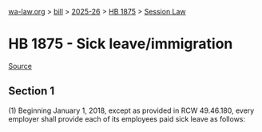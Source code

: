 [wa-law.org](/) > [bill](/bill/) > [2025-26](/bill/2025-26/) > [HB 1875](/bill/2025-26/hb/1875/) > [Session Law](/bill/2025-26/hb/1875/S.SL/)

# HB 1875 - Sick leave/immigration

[Source](http://lawfilesext.leg.wa.gov/biennium/2025-26/Pdf/Bills/Session%20Laws/House/1875-S.SL.pdf)

## Section 1
(1) Beginning January 1, 2018, except as provided in RCW 49.46.180, every employer shall provide each of its employees paid sick leave as follows:
